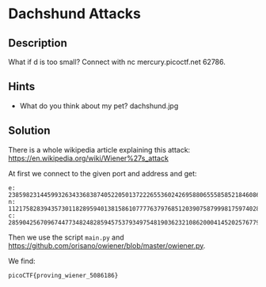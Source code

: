 # Dachshund Attacks

## Description
What if d is too small? Connect with nc mercury.picoctf.net 62786.

## Hints
- What do you think about my pet? dachshund.jpg

## Solution
There is a whole wikipedia article explaining this attack:
https://en.wikipedia.org/wiki/Wiener%27s_attack

At first we connect to the given port and address and get:
```
e: 23859823144599326343368387405220501372226553602426958806555858521846086832637153125028210886053783031247728877271196237469299447878179102464607771699740810498525989528367782050274958926213932139292782760967091828750653881949075545423106894513615600623064198402510607886972671284355197749616100710930019937795
n: 112175828394357301182895940138158610777763797685120390758799981759740283339566974334889490085250902224295676170860830926149997831236036486456724635162364607010045084551119180802743060287098926023706598966314244936233942663440534586667702041323740550861365931918332334592215766792927732686126346576755683753977
c: 28590425670967447734824828594575379349754819036232108620004145202576779125125176775555496483033405579662352724201884739220982236990896319593336569466986764357765704495835976582789966993575083949895514987721653057861875546214391590094125302829854849740804679956140432290031748965138739104766400034800262821079
```

Then we use the script `main.py` and https://github.com/orisano/owiener/blob/master/owiener.py.

We find:

```picoCTF{proving_wiener_5086186}```